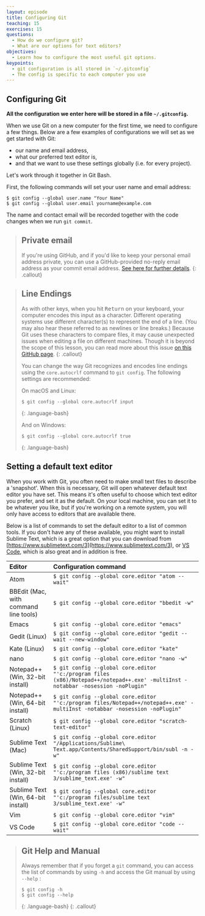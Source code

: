 ```yaml
---
layout: episode
title: Configuring Git
teaching: 15
exercises: 15
questions:
  - How do we configure git?
  - What are our options for text editors?
objectives:
  - Learn how to configure the most useful git options.
keypoints:
  - git configuration is all stored in `~/.gitconfig`
  - The config is specific to each computer you use
---
```



## Configuring Git

**All the configuration we enter here will be stored in a file `~/.gitconfig`.**

When we use Git on a new computer for the first time,
we need to configure a few things. Below are a few examples
of configurations we will set as we get started with Git:

*   our name and email address,
*   what our preferred text editor is,
*   and that we want to use these settings globally (i.e. for every project).

Let's work through it together in Git Bash.

First, the following commands will set your user name and email address:

```shell
$ git config --global user.name "Your Name"
$ git config --global user.email yourname@example.com
```

The name and contact email will be recorded together with the code changes when we run `git commit`.

> ## Private email
>
> If you're using GitHub, and if you'd like to keep your personal email address private, 
> you can use a GitHub-provided no-reply email address as your commit email address. 
> [See here for further details](https://help.github.com/articles/about-commit-email-addresses/).
{: .callout}

> ## Line Endings
>
> As with other keys, when you hit <kbd>Return</kbd> on your keyboard,
> your computer encodes this input as a character.
> Different operating systems use different character(s) to represent the end of a line.
> (You may also hear these referred to as newlines or line breaks.)
> Because Git uses these characters to compare files,
> it may cause unexpected issues when editing a file on different machines. 
> Though it is beyond the scope of this lesson, you can read more about this issue 
> [on this GitHub page](https://help.github.com/articles/dealing-with-line-endings/).
{: .callout}
>
> You can change the way Git recognizes and encodes line endings
> using the `core.autocrlf` command to `git config`.
> The following settings are recommended:
>
> On macOS and Linux:
>
> ~~~
> $ git config --global core.autocrlf input
> ~~~
> {: .language-bash}
>
> And on Windows:
>
> ~~~
> $ git config --global core.autocrlf true
> ~~~
> {: .language-bash}
> 

## Setting a default text editor

When you work with Git, you often need to make small text files to describe a 'snapshot'. When this is necessary, Git will open whatever default text editor you have set. 
This means it's often useful to choose which text editor you prefer, and set it as the default. On your local machine, you can set it to be whatever you like, but if you're working on a remote system, you will only have access to editors that are available there.

Below is a list of commands to set the default editor to a list of common tools. If you don't have any of these available, you might want to install Sublime Text, which is a great option that you can download from [https://www.sublimetext.com/3](https://www.sublimetext.com/3), or
[VS Code](https://code.visualstudio.com/), which is also great and in addition is free.


| Editor             | Configuration command                            |
|:-------------------|:-------------------------------------------------|
| Atom | `$ git config --global core.editor "atom --wait"`|
| BBEdit (Mac, with command line tools) | `$ git config --global core.editor "bbedit -w"`    |
| Emacs              | `$ git config --global core.editor "emacs"`   |
| Gedit (Linux)      | `$ git config --global core.editor "gedit --wait --new-window"`   |
| Kate (Linux)       | `$ git config --global core.editor "kate"`       |
| nano               | `$ git config --global core.editor "nano -w"`    |
| Notepad++ (Win, 32-bit install)    | `$ git config --global core.editor "'c:/program files (x86)/Notepad++/notepad++.exe' -multiInst -notabbar -nosession -noPlugin"`|
| Notepad++ (Win, 64-bit install)    | `$ git config --global core.editor "'c:/program files/Notepad++/notepad++.exe' -multiInst -notabbar -nosession -noPlugin"`|
| Scratch (Linux)       | `$ git config --global core.editor "scratch-text-editor"`  |
| Sublime Text (Mac) | `$ git config --global core.editor "/Applications/Sublime\ Text.app/Contents/SharedSupport/bin/subl -n -w"` |
| Sublime Text (Win, 32-bit install) | `$ git config --global core.editor "'c:/program files (x86)/sublime text 3/sublime_text.exe' -w"` |
| Sublime Text (Win, 64-bit install) | `$ git config --global core.editor "'c:/program files/sublime text 3/sublime_text.exe' -w"` |
| Vim                | `$ git config --global core.editor "vim"`   |
| VS Code | `$ git config --global core.editor "code --wait"` |


> ## Git Help and Manual
>
> Always remember that if you forget a `git` command, you can access the list of commands by using `-h` and access the Git manual by using `--help` :
>
> ~~~
> $ git config -h
> $ git config --help
> ~~~
> {: .language-bash}
{: .callout}




